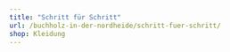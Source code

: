 ```yaml
---
title: "Schritt für Schritt"
url: /buchholz-in-der-nordheide/schritt-fuer-schritt/
shop: Kleidung
---
```

